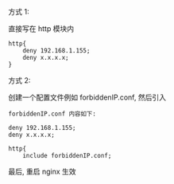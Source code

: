 方式 1:

直接写在 http 模块内

```
http{
    deny 192.168.1.155;
    deny x.x.x.x;
}
```

方式 2:

创建一个配置文件例如 forbiddenIP.conf, 然后引入

```
forbiddenIP.conf 内容如下:

deny 192.168.1.155;
deny x.x.x.x;
```

```
http{
    include forbiddenIP.conf;
```

最后, 重启 nginx 生效
